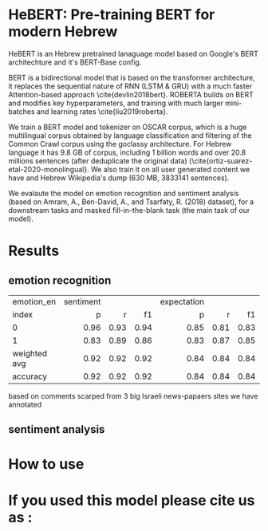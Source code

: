 # HeBERT: Pre-training BERT for modern Hebrew
HeBERT is an Hebrew pretrained lanaguage model based on Google's BERT architechture and it's BERT-Base config. 

BERT is a bidirectional model that is based on the transformer architecture, it replaces the sequential nature of RNN (LSTM & GRU) with a much faster Attention-based approach \cite{devlin2018bert}. ROBERTA builds on BERT and modifies key hyperparameters, and training with much larger mini-batches and learning rates \cite{liu2019roberta}. 

We train a BERT model and tokenizer on OSCAR corpus, which is a huge multilingual corpus obtained by language classification and filtering of the Common Crawl corpus using the goclassy architecture. For Hebrew language it has 9.8 GB of corpus, including 1 billion words and over 20.8 millions sentences (after deduplicate the original data) (\cite{ortiz-suarez-etal-2020-monolingual}. We also train it on all user generated content we have and Hebrew Wikipedia's dump (630 MB, 3833141 sentences).

We evalaute the model on emotion recognition and sentiment analysis (based on Amram, A., Ben-David, A., and Tsarfaty, R. (2018) dataset), for a downstream tasks and masked fill-in-the-blank task (the main task of our model).

# Results
## emotion recognition 
|              |           |      |      |             |      |      |       |      |      |       |      |      |      |      |      |          |      |      |         |      |      |         |      |      |       |      |      |
|:-------------|----------:|-----:|-----:|------------:|-----:|-----:|------:|-----:|-----:|------:|-----:|-----:|-----:|-----:|-----:|---------:|-----:|-----:|--------:|-----:|-----:|--------:|-----:|-----:|------:|-----:|-----:|
| emotion\_en  | sentiment |      |      | expectation |      |      | happy |      |      | trust |      |      | fear |      |      | surprise |      |      | sadness |      |      | disgust |      |      | anger |      |      |
| index        |         p |    r |   f1 |           p |    r |   f1 |     p |    r |   f1 |     p |    r |   f1 |    p |    r |   f1 |        p |    r |   f1 |       p |    r |   f1 |       p |    r |   f1 |     p |    r |   f1 |
| 0            |      0.96 | 0.93 | 0.94 |        0.85 | 0.81 | 0.83 |  0.98 | 0.98 | 0.98 |  0.96 | 0.99 | 0.97 | 0.77 | 0.84 | 0.81 |     0.84 | 0.89 | 0.86 |    0.71 | 0.70 | 0.70 |    0.73 | 0.79 | 0.76 |  0.88 | 0.88 | 0.88 |
| 1            |      0.83 | 0.89 | 0.86 |        0.83 | 0.87 | 0.85 |  0.89 | 0.87 | 0.88 |  0.88 | 0.70 | 0.78 | 0.84 | 0.77 | 0.80 |     0.47 | 0.37 | 0.41 |    0.83 | 0.84 | 0.84 |    0.97 | 0.95 | 0.96 |  0.97 | 0.97 | 0.97 |
| weighted avg |      0.92 | 0.92 | 0.92 |        0.84 | 0.84 | 0.84 |  0.97 | 0.97 | 0.97 |  0.95 | 0.95 | 0.95 | 0.81 | 0.80 | 0.80 |     0.76 | 0.78 | 0.77 |    0.79 | 0.79 | 0.79 |    0.93 | 0.93 | 0.93 |  0.95 | 0.95 | 0.95 |
| accuracy     |      0.92 | 0.92 | 0.92 |        0.84 | 0.84 | 0.84 |  0.97 | 0.97 | 0.97 |  0.95 | 0.95 | 0.95 | 0.80 | 0.80 | 0.80 |     0.78 | 0.78 | 0.78 |    0.79 | 0.79 | 0.79 |    0.93 | 0.93 | 0.93 |  0.95 | 0.95 | 0.95 |
based on comments scarped from 3 big Israeli news-papaers sites we have annotated

## sentiment analysis


# How to use

# If you used this model please cite us as :
